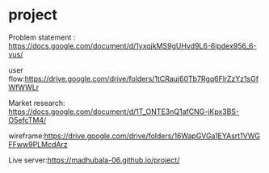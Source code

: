 # project

Problem statement : https://docs.google.com/document/d/1yxqjkMS9gUHvd9L6-6ipdex956_6-vus/

user flow:https://drive.google.com/drive/folders/1tCRauj60Tb7Rgq6FlrZzYz1sGfWfWWLr

Market research: https://docs.google.com/document/d/1T_ONTE3nQ1afCNG-jKpx3BS-O5efcTM4/

wireframe:https://drive.google.com/drive/folders/16WapGVGa1EYAsrt1VWGFFww9PLMcdArz

Live server:https://madhubala-06.github.io/project/
